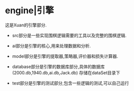 # engine|引擎
这是Xuan的引擎部分.

* src部分是一些实现围棋逻辑需要的工具以及完整的围棋逻辑.
* ai部分是引擎的核心,用来处理数据和分析.
* model部分是引擎的提取器,策略器,评价器和损失计算器.

* database部分是引擎的数据库部分,具体的数据库(2000.db,1940.db,ai.db,Jack.db)
存储在dataSet目录下

* test部分是引擎的测试部分,包含一些逻辑的测试,可以自己运行